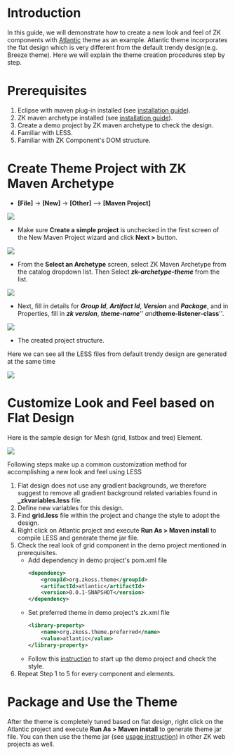 # Introduction

In this guide, we will demonstrate how to create a new look and feel of
ZK components with [Atlantic](http://github.com/zkoss/atlantic) theme as
an example. Atlantic theme incorporates the flat design which is very
different from the default trendy design(e.g. Breeze theme). Here we
will explain the theme creation procedures step by step.

# Prerequisites

1.  Eclipse with maven plug-in installed (see [ installation
    guide](ZK_Installation_Guide/Quick_Start/Create_and_Run_Your_First_ZK_Application_with_Eclipse_and_Maven)).
2.  ZK maven archetype installed (see [ installation
    guide](ZK_Installation_Guide/Quick_Start/Create_and_Run_Your_First_ZK_Application_with_Eclipse_and_Maven#Add_ZK_Maven_Archetype)).
3.  Create a demo project by ZK maven archetype to check the design.
4.  Familiar with LESS.
5.  Familiar with ZK Component's DOM structure.

# Create Theme Project with ZK Maven Archetype

- **\[File\]** -\> **\[New\]** -\> **\[Other\]** --\> **\[Maven
  Project\]**

  
![](images/ZK_Installation_Guide_Quick_Start_Maven_New_project-01.png)

- Make sure **Create a simple project** is unchecked in the first screen
  of the New Maven Project wizard and click **Next \>** button.

  
![](images/ZK_Installation_Guide_Maven_Archetype_step1.png)

- From the **Select an Archetype** screen, select ZK Maven Archetype
  from the catalog dropdown list. Then Select ***zk-archetype-theme***
  from the list.

  
![](images/styleguide-newtheme1.png)

- Next, fill in details for ***Group Id***, ***Artifact Id***,
  ***Version*** and ***Package***, and in Properties, fill in ***zk
  version***, ***theme-name**'' and***theme-listener-class**''.

  
![](images/styleguide-newtheme2.png)

- The created project structure.

  
Here we can see all the LESS files from default trendy design are
generated at the same time

![](images/styleguide-newtheme3.png)

# Customize Look and Feel based on Flat Design

Here is the sample design for Mesh (grid, listbox and tree) Element.

![](images/styleguide-newtheme4.png)

Following steps make up a common customization method for accomplishing
a new look and feel using LESS

1.  Flat design does not use any gradient backgrounds, we therefore
    suggest to remove all gradient background related variables found in
    **\_zkvariables.less** file.
2.  Define new variables for this design.
3.  Find **grid.less** file within the project and change the style to
    adopt the design.
4.  Right click on Atlantic project and execute **Run As \> Maven
    install** to compile LESS and generate theme jar file.
5.  Check the real look of grid component in the demo project mentioned
    in prerequisites.
    - Add dependency in demo project's pom.xml file
      ``` xml
      <dependency>
          <groupId>org.zkoss.theme</groupId>
          <artifactId>atlantic</artifactId>
          <version>0.0.1-SNAPSHOT</version>
      </dependency>
      ```
    - Set preferred theme in demo project's zk.xml file
      ``` xml
      <library-property>
          <name>org.zkoss.theme.preferred</name>
          <value>atlantic</value>
      </library-property>
      ```
    - Follow this [
      instruction](ZK_Installation_Guide/Quick_Start/Create_and_Run_Your_First_ZK_Application_with_Eclipse_and_Maven#Run_the_application)
      to start up the demo project and check the style.
6.  Repeat Step 1 to 5 for every component and elements.

# Package and Use the Theme

After the theme is completely tuned based on flat design, right click on
the Atlantic project and execute **Run As \> Maven install** to generate
theme jar file. You can then use the theme jar (see [ usage
instruction]({{site.baseurl}}/zk_dev_ref/Theming_and_Styling/ZK_Official_Themes#Installation))
in other ZK web projects as well.


